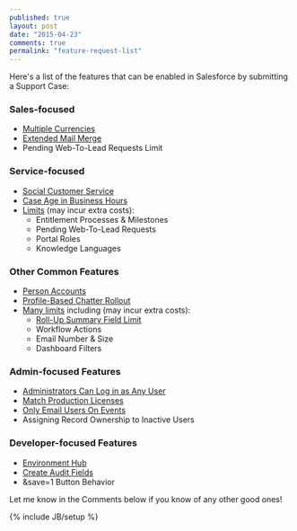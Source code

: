 ```yaml
---
published: true
layout: post
date: "2015-04-23"
comments: true
permalink: "feature-request-list"
---
```


Here's a list of the features that can be enabled in Salesforce by submitting a Support Case:

### Sales-focused
* [Multiple Currencies](https://help.salesforce.com/HTViewHelpDoc?id=admin_enable_multicurrency.htm&language=en_US)
* [Extended Mail Merge](https://help.salesforce.com/apex/HTViewSolution?urlname=Extended-Mail-Merge-features-1327108643069&language=en_US)
* Pending Web-To-Lead Requests Limit

### Service-focused
* [Social Customer Service](https://help.salesforce.com/HTViewHelpDoc?id=social_customer_service_setup.htm&language=en_US)
* [Case Age in Business Hours](https://help.salesforce.com/apex/HTViewSolution?id=000089863&language=en_US)
* [Limits](https://org62.my.salesforce.com/help/pdfs/en/limits_limitations.pdf) (may incur extra costs):
    * Entitlement Processes & Milestones
    * Pending Web-To-Lead Requests
    * Portal Roles
    * Knowledge Languages

### Other Common Features
* [Person Accounts](https://help.salesforce.com/apex/HTViewSolution?id=000171021&language=en_US)
* [Profile-Based Chatter Rollout](https://helpcrm.demo.myshn.net/apex/HTViewSolution?id=000213423&language=en_US)
* [Many limits](https://org62.my.salesforce.com/help/pdfs/en/limits_limitations.pdf) including (may incur extra costs):
    * [Roll-Up Summary Field Limit](https://help.salesforce.com/apex/HTViewSolution?id=000213287&language=en_US)
	* Workflow Actions
    * Email Number & Size
    * Dashboard Filters

### Admin-focused Features
* [Administrators Can Log in as Any User](https://help.salesforce.com/apex/HTViewSolution?urlname=any-user&language=en_US)
* [Match Production Licenses](https://help.salesforce.com/HTViewSolution?id=000193571&language=en_US)
* [Only Email Users On Events](https://help.salesforce.com/apex/HTViewSolution?id=000213428&language=en_US)
* Assigning Record Ownership to Inactive Users

### Developer-focused Features
* [Environment Hub](https://partners.salesforce.com/s/education/general/Environment_Hub)
* [Create Audit Fields](https://help.salesforce.com/apex/HTViewSolution?urlname=Considerations-before-having-Create-Audit-Fields-enabled&language=en_US)
* &save=1 Button Behavior

Let me know in the Comments below if you know of any other good ones!

{% include JB/setup %}